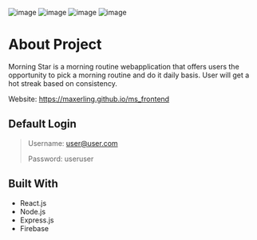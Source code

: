 ![image](https://user-images.githubusercontent.com/50410315/154956374-edc9be3c-a484-4038-9531-e23c277fb134.png)
![image](https://user-images.githubusercontent.com/50410315/154956610-019e6066-b2a5-4fae-bfb5-6bfbc1a9f3ff.png)
![image](https://user-images.githubusercontent.com/50410315/154956529-f092fcdb-406f-4f2d-b265-0b1fed687c2d.png)
![image](https://user-images.githubusercontent.com/50410315/154956667-04a47f53-bc76-47f7-854c-564f40b91c9b.png)

# About Project
Morning Star is a morning routine webapplication that offers users the opportunity to pick a morning routine and do it daily basis. User will get a hot streak based on consistency.

Website: https://maxerling.github.io/ms_frontend
## Default Login
> 
> Username:
> user@user.com
> 
> Password:
> useruser
> 
## Built With
* React.js
* Node.js
* Express.js
* Firebase
